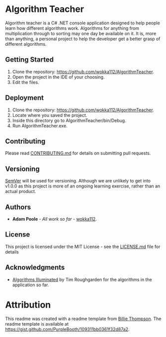 # Algorithm Teacher

Algorithm teacher is a C# .NET console application designed to help people learn how different algorithms work. Algorithms for anything from multiplication through to
sorting may one day be available on it. It is, more than anything, a personal project to help the developer get a better grasp of different algorithms.

## Getting Started

1. Clone the repository: https://github.com/wokka112/AlgorithmTeacher.
2. Open the project in the IDE of your choosing.
3. Edit the files.

## Deployment

1. Clone the repository: https://github.com/wokka112/AlgorithmTeacher.
2. Locate where you saved the project.
3. Inside this directory go to AlgorithmTeacher/bin/Debug.
4. Run AlgorithmTeacher.exe.

## Contributing

Please read [CONTRIBUTING.md](CONTRIBUTING.md) for details on submitting pull requests.

## Versioning

[SemVer](http://semver.org/) will be used for versioning. Although we are unlikely to get into v1.0.0 as this project is more of an ongoing learning exercise,
rather than an actual product.

## Authors

* **Adam Poole** - *All work so far* - [wokka112](https://github.com/wokka112).

## License

This project is licensed under the MIT License - see the [LICENSE.md](LICENSE.md) file for details

## Acknowledgments

* [Algorithms Illuminated]() by Tim Roughgarden for the algorithms in the application so far.

# Attribution

This readme was created with a readme template from [Billie Thompson](https://gist.github.com/PurpleBooth). The readme template is available at https://gist.github.com/PurpleBooth/109311bb0361f32d87a2.
